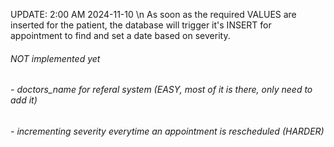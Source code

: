  UPDATE: 2:00 AM 2024-11-10 \n
As soon as the required VALUES are inserted for the patient, the database will trigger it's INSERT for appointment to find and set a date based on severity. 

###### NOT implemented yet 
######        - doctors_name for referal system (EASY, most of it is there, only need to add it)
######        - incrementing severity everytime an appointment is rescheduled (HARDER)
